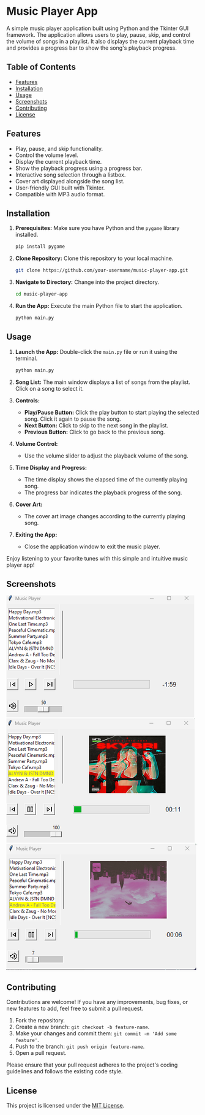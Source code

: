 # Music Player App

A simple music player application built using Python and the Tkinter GUI framework. The application allows users to play, pause, skip, and control the volume of songs in a playlist. It also displays the current playback time and provides a progress bar to show the song's playback progress.

## Table of Contents

- [Features](#features)
- [Installation](#installation)
- [Usage](#usage)
- [Screenshots](#screenshots)
- [Contributing](#contributing)
- [License](#license)

## Features

- Play, pause, and skip functionality.
- Control the volume level.
- Display the current playback time.
- Show the playback progress using a progress bar.
- Interactive song selection through a listbox.
- Cover art displayed alongside the song list.
- User-friendly GUI built with Tkinter.
- Compatible with MP3 audio format.

## Installation
1. **Prerequisites:** Make sure you have Python and the `pygame` library installed.

    ```sh
    pip install pygame
    ```

2. **Clone Repository:** Clone this repository to your local machine.

    ```sh
    git clone https://github.com/your-username/music-player-app.git
    ```

3. **Navigate to Directory:** Change into the project directory.

    ```sh
    cd music-player-app
    ```

4. **Run the App:** Execute the main Python file to start the application.

    ```sh
    python main.py
    ```
## Usage

1. **Launch the App:** Double-click the `main.py` file or run it using the terminal.

    ```sh
    python main.py
    ```

2. **Song List:** The main window displays a list of songs from the playlist. Click on a song to select it.

3. **Controls:**
    - **Play/Pause Button:** Click the play button to start playing the selected song. Click it again to pause the song.
    - **Next Button:** Click to skip to the next song in the playlist.
    - **Previous Button:** Click to go back to the previous song.

4. **Volume Control:**
    - Use the volume slider to adjust the playback volume of the song.

5. **Time Display and Progress:**
    - The time display shows the elapsed time of the currently playing song.
    - The progress bar indicates the playback progress of the song.

6. **Cover Art:**
    - The cover art image changes according to the currently playing song.

7. **Exiting the App:**
    - Close the application window to exit the music player.

Enjoy listening to your favorite tunes with this simple and intuitive music player app!


## Screenshots

![Screenshot 1](screenshots/screenshot-0.png)
![Screenshot 2](screenshots/screenshot-1.png)
![Screenshot 3](screenshots/screenshot-2.png)


## Contributing

Contributions are welcome! If you have any improvements, bug fixes, or new features to add, feel free to submit a pull request.

1. Fork the repository.
2. Create a new branch: `git checkout -b feature-name`.
3. Make your changes and commit them: `git commit -m 'Add some feature'`.
4. Push to the branch: `git push origin feature-name`.
5. Open a pull request.

Please ensure that your pull request adheres to the project's coding guidelines and follows the existing code style.

## License

This project is licensed under the [MIT License](LICENSE).



